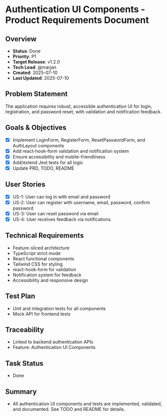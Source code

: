 # Authentication UI Components - Product Requirements Document

## Overview
- **Status**: Done
- **Priority**: P1
- **Target Release**: v1.2.0
- **Tech Lead**: @marjan
- **Created**: 2025-07-10
- **Last Updated**: 2025-07-10

## Problem Statement
The application requires robust, accessible authentication UI for login, registration, and password reset, with validation and notification feedback.

## Goals & Objectives
- [x] Implement LoginForm, RegisterForm, ResetPasswordForm, and AuthLayout components
- [x] Add react-hook-form validation and notification system
- [x] Ensure accessibility and mobile-friendliness
- [x] Add/extend Jest tests for all logic
- [x] Update PRD, TODO, README

## User Stories
- [x] US-1: User can log in with email and password
- [x] US-2: User can register with username, email, password, confirm password
- [x] US-3: User can reset password via email
- [x] US-4: User receives feedback via notifications

## Technical Requirements
- Feature-sliced architecture
- TypeScript strict mode
- React functional components
- Tailwind CSS for styling
- react-hook-form for validation
- Notification system for feedback
- Accessibility and responsive design

## Test Plan
- Unit and integration tests for all components
- Mock API for frontend tests

## Traceability
- Linked to backend authentication APIs
- Feature: Authentication UI Components

## Task Status
- Done

## Summary
- All authentication UI components and tests are implemented, validated, and documented. See TODO and README for details.

